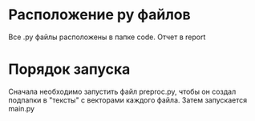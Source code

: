 # Расположение py файлов

Все .py файлы расположены в папке code. Отчет в report

# Порядок запуска

Сначала необходимо запустить файл preproc.py, чтобы он создал подпапки в "тексты" с векторами каждого файла. Затем запускается main.py
